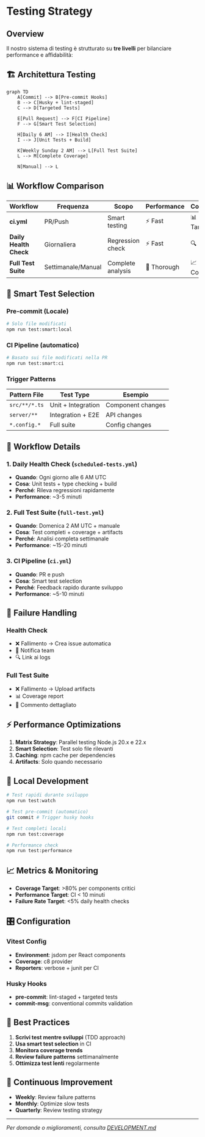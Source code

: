 # Testing Strategy

## Overview

Il nostro sistema di testing è strutturato su **tre livelli** per bilanciare performance e affidabilità:

## 🏗️ Architettura Testing

```mermaid
graph TD
    A[Commit] --> B[Pre-commit Hooks]
    B --> C[Husky + lint-staged]
    C --> D[Targeted Tests]
    
    E[Pull Request] --> F[CI Pipeline]
    F --> G[Smart Test Selection]
    
    H[Daily 6 AM] --> I[Health Check]
    I --> J[Unit Tests + Build]
    
    K[Weekly Sunday 2 AM] --> L[Full Test Suite]
    L --> M[Complete Coverage]
    
    N[Manual] --> L
```

## 📊 Workflow Comparison

| Workflow | Frequenza | Scopo | Performance | Coverage |
|----------|-----------|-------|-------------|----------|
| **ci.yml** | PR/Push | Smart testing | ⚡ Fast | 📊 Targeted |
| **Daily Health Check** | Giornaliera | Regression check | ⚡ Fast | 🔍 Basic |
| **Full Test Suite** | Settimanale/Manual | Complete analysis | 🐌 Thorough | 📈 Complete |

## 🎯 Smart Test Selection

### Pre-commit (Locale)
```bash
# Solo file modificati
npm run test:smart:local
```

### CI Pipeline (automatico)
```bash
# Basato sui file modificati nella PR
npm run test:smart:ci
```

### Trigger Patterns

| Pattern File | Test Type | Esempio |
|--------------|-----------|---------|
| `src/**/*.ts` | Unit + Integration | Component changes |
| `server/**` | Integration + E2E | API changes |
| `*.config.*` | Full suite | Config changes |

## 🔄 Workflow Details

### 1. Daily Health Check (`scheduled-tests.yml`)
- **Quando**: Ogni giorno alle 6 AM UTC
- **Cosa**: Unit tests + type checking + build
- **Perché**: Rileva regressioni rapidamente
- **Performance**: ~3-5 minuti

### 2. Full Test Suite (`full-test.yml`)
- **Quando**: Domenica 2 AM UTC + manuale
- **Cosa**: Test completi + coverage + artifacts
- **Perché**: Analisi completa settimanale
- **Performance**: ~15-20 minuti

### 3. CI Pipeline (`ci.yml`)
- **Quando**: PR e push
- **Cosa**: Smart test selection
- **Perché**: Feedback rapido durante sviluppo
- **Performance**: ~5-10 minuti

## 🚨 Failure Handling

### Health Check
- ❌ Fallimento → Crea issue automatica
- 👥 Notifica team
- 🔍 Link ai logs

### Full Test Suite
- ❌ Fallimento → Upload artifacts
- 📊 Coverage report
- 💬 Commento dettagliato

## ⚡ Performance Optimizations

1. **Matrix Strategy**: Parallel testing Node.js 20.x e 22.x
2. **Smart Selection**: Test solo file rilevanti
3. **Caching**: npm cache per dependencies
4. **Artifacts**: Solo quando necessario

## 🔧 Local Development

```bash
# Test rapidi durante sviluppo
npm run test:watch

# Test pre-commit (automatico)
git commit # Trigger husky hooks

# Test completi locali
npm run test:coverage

# Performance check
npm run test:performance
```

## 📈 Metrics & Monitoring

- **Coverage Target**: >80% per components critici
- **Performance Target**: CI < 10 minuti
- **Failure Rate Target**: <5% daily health checks

## 🎛️ Configuration

### Vitest Config
- **Environment**: jsdom per React components
- **Coverage**: c8 provider
- **Reporters**: verbose + junit per CI

### Husky Hooks
- **pre-commit**: lint-staged + targeted tests
- **commit-msg**: conventional commits validation

## 🚀 Best Practices

1. **Scrivi test mentre sviluppi** (TDD approach)
2. **Usa smart test selection** in CI
3. **Monitora coverage trends**
4. **Review failure patterns** settimanalmente
5. **Ottimizza test lenti** regolarmente

## 🔄 Continuous Improvement

- **Weekly**: Review failure patterns
- **Monthly**: Optimize slow tests
- **Quarterly**: Review testing strategy

---

*Per domande o miglioramenti, consulta [DEVELOPMENT.md](./DEVELOPMENT.md)*
